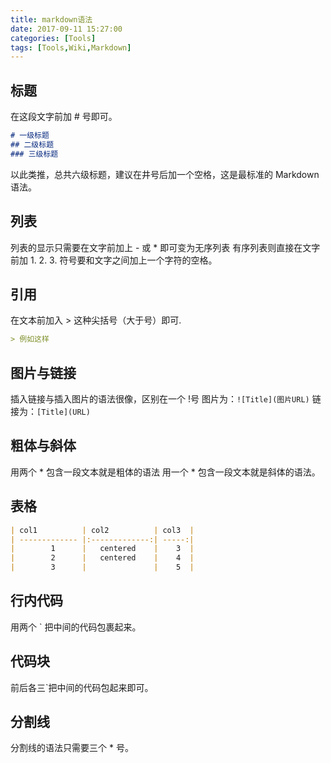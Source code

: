 ```yaml
---
title: markdown语法
date: 2017-09-11 15:27:00
categories: [Tools]
tags: [Tools,Wiki,Markdown]
---
```


## 标题
在这段文字前加 # 号即可。

```markdown
# 一级标题
## 二级标题
### 三级标题
```

以此类推，总共六级标题，建议在井号后加一个空格，这是最标准的 Markdown 语法。

## 列表

列表的显示只需要在文字前加上 - 或 * 即可变为无序列表
有序列表则直接在文字前加 1. 2. 3. 符号要和文字之间加上一个字符的空格。

## 引用

在文本前加入 > 这种尖括号（大于号）即可.

```markdown
> 例如这样
```

## 图片与链接

插入链接与插入图片的语法很像，区别在一个 !号
图片为：`![Title](图片URL)`
链接为：`[Title](URL)`

## 粗体与斜体

用两个 * 包含一段文本就是粗体的语法
用一个 * 包含一段文本就是斜体的语法。

## 表格

```markdown
| col1          | col2          | col3  |
| ------------- |:-------------:| -----:|
|        1      |   centered    |    3  |
|        2      |   centered    |    4  |
|        3      |               |    5  |
```

## 行内代码

用两个 ` 把中间的代码包裹起来。

## 代码块

前后各三`把中间的代码包起来即可。

## 分割线

分割线的语法只需要三个 * 号。
